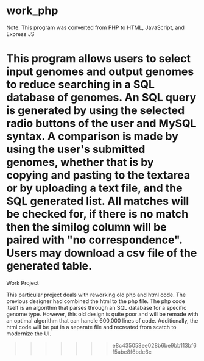 # work_php

Note: This program was converted from PHP to HTML, JavaScript, and Express JS

This program allows users to select input genomes and output genomes to reduce searching in a SQL database of genomes.
An SQL query is generated by using the selected radio buttons of the user and MySQL syntax.
A comparison is made by using the user's submitted genomes, whether that is by copying and pasting to the textarea or 
by uploading a text file, and the SQL generated list. All matches will be checked for, if there is no match then the 
similog column will be paired with "no correspondence". Users may download a csv file of the generated table.
=======
Work Project

This particular project deals with reworking old php and html code. The previous designer had combined the html to the php file. The php code itself is an algorithm that parses through an SQL database for a specific genome type. However, this old design is quite poor and will be remade with an optimal algorithm that can handle 600,000 lines of code. Additionally, the html code will be put in a separate file and recreated from scatch to modernize the UI.
>>>>>>> e8c435058ee028b6be9bb113bf6f5abe8f6bde6c
